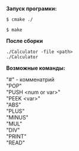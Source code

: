 **Запуск програмки:**

`$ cmake ./ `

`$ make`

**После сборки**

`./Calculator -file <path>`  
`./Calculator ` 

**Возможные команды:**  

"#" - комменатрий  
"POP"  
"PUSH \<num or var>\"  
"PEEK \<var>\"  
"ABS"  
"PLUS"  
"MINUS"  
"MUL"  
"DIV"  
"PRINT"  
"READ"




